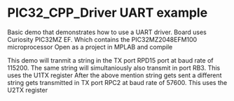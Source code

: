 # PIC32_CPP_Driver UART example
Basic demo that demonstrates how to use a UART driver. 
Board uses Curiosity PIC32MZ EF. Which contains the PIC32MZ2048EFM100 microprocessor
Open as a project in MPLAB and compile

This demo will tranmit a string in the TX port RPD15 port at baud rate of 115200.
The same string will simultaniously also transmit in port RB3. This uses the U1TX register
After the above mention string gets sent a different string gets transmitted 
in TX port RPC2 at baud rate of 57600. This uses the U2TX register

